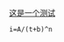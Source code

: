 [这是一个测试](k8s_install/这是一个测试.md)
<script type="text/javascript" src="http://cdn.mathjax.org/mathjax/latest/MathJax.js?config=AM_HTMLorMML-full"></script>
<span>`i=A/(t+b)^n`</span>